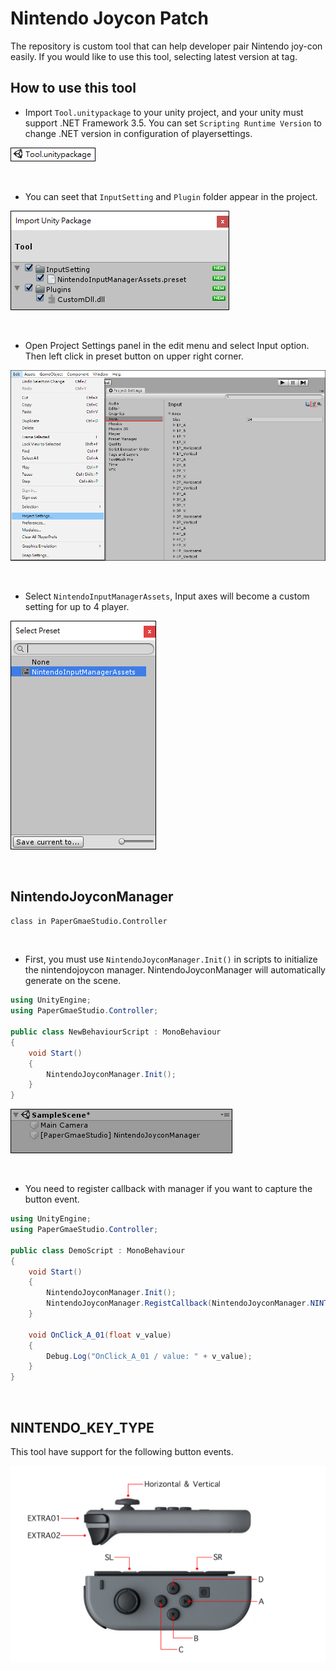 # Nintendo Joycon Patch
The repository is custom tool that can help developer pair Nintendo joy-con easily. If you would like to use this tool, selecting latest version at tag.
## How to use this tool
* Import `Tool.unitypackage` to your unity project, and your unity must support .NET Framework 3.5. You can set `Scripting Runtime Version` to change .NET version in configuration of playersettings.
<p align="left">
<img style="margin:auto;"  src="https://github.com/destiny5420/NintendoJoyconPatch/blob/develop/ReadMeSource/ToolUnityPackage.png">
</p>
<br>

* You can seet that `InputSetting` and `Plugin` folder appear in the project.
<p align="left">
<img style="margin:auto;"  src="https://github.com/destiny5420/NintendoJoyconPatch/blob/develop/ReadMeSource/Import_Unity_Package.png">
</p>
<br>

* Open Project Settings panel in the edit menu and select Input option. Then left click in preset button on upper right corner.
<p align="left">
<img style="margin:auto;"  src="https://github.com/destiny5420/NintendoJoyconPatch/blob/develop/ReadMeSource/Preset.png">
</p>
<br>

* Select `NintendoInputManagerAssets`, Input axes will become a custom setting for up to 4 player.
<p align="left">
<img style="margin:auto;"  src="https://github.com/destiny5420/NintendoJoyconPatch/blob/develop/ReadMeSource/Seletc_NintendoInputManagerAssets.png">
</p>
<br>

## NintendoJoyconManager
`class in PaperGmaeStudio.Controller`

<br>

* First, you must use `NintendoJoyconManager.Init()` in scripts to initialize the nintendojoycon manager. NintendoJoyconManager will automatically generate on the scene.
```C#
using UnityEngine;
using PaperGmaeStudio.Controller;

public class NewBehaviourScript : MonoBehaviour
{
    void Start()
    {
        NintendoJoyconManager.Init();
    }
}
```
<p align="left">
<img style="margin:auto;"  src="https://github.com/destiny5420/NintendoJoyconPatch/blob/develop/ReadMeSource/NintendoJoyconManagerInit.png">
</p>

<br>

* You need to register callback with manager if you want to capture the button event.
```C#
using UnityEngine;
using PaperGmaeStudio.Controller;

public class DemoScript : MonoBehaviour
{
    void Start()
    {
        NintendoJoyconManager.Init();
        NintendoJoyconManager.RegistCallback(NintendoJoyconManager.NINTENDO_KEY_TYPE.Player01_A, OnClick_A_01);
    }

    void OnClick_A_01(float v_value)
    {
        Debug.Log("OnClick_A_01 / value: " + v_value);
    }
}
```
<br>

## NINTENDO_KEY_TYPE
This tool have support for the following button events.

<p align="left">
<img style="margin:auto;"  src="https://github.com/destiny5420/NintendoJoyconPatch/blob/develop/ReadMeSource/NintendoJoyconRef.png">
</p>
